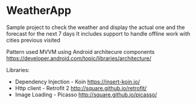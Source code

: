 # WeatherApp


Sample project to check the weather and display the actual one and the forecast for the next 7 days
It includes support to handle offline work with cities previous visited

Pattern used MVVM using Android architecure components 
https://developer.android.com/topic/libraries/architecture/

Libraries:
- Dependency Injection - Koin https://insert-koin.io/
- Http client - Retrofit 2 http://square.github.io/retrofit/
- Image Loading - Picasso http://square.github.io/picasso/
